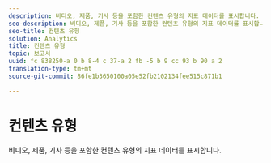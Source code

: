 ```yaml
---
description: 비디오, 제품, 기사 등을 포함한 컨텐츠 유형의 지표 데이터를 표시합니다.
seo-description: 비디오, 제품, 기사 등을 포함한 컨텐츠 유형의 지표 데이터를 표시합니다.
seo-title: 컨텐츠 유형
solution: Analytics
title: 컨텐츠 유형
topic: 보고서
uuid: fc 838250-a 0 b 8-4 c 37-a 2 fb -5 b 9 cc 93 b 90 a 2
translation-type: tm+mt
source-git-commit: 86fe1b3650100a05e52fb2102134fee515c871b1

---
```



# 컨텐츠 유형

비디오, 제품, 기사 등을 포함한 컨텐츠 유형의 지표 데이터를 표시합니다.

